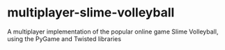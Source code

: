 # multiplayer-slime-volleyball
A multiplayer implementation of the popular online game Slime Volleyball, using the PyGame and Twisted libraries
